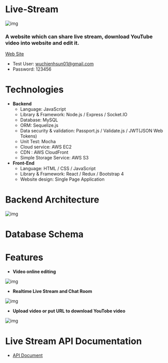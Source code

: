 # Live-Stream
![img](https://i.imgur.com/clQLbnR.jpg)

### **A website which can share live stream, download YouTube video into website and edit it.**

[Web Site](https://www.wuhsun.com "Title")

* Test User: wuchienhsun01@gmail.com
* Password: 123456

# Technologies

* **Backend**
  * Language: JavaScript
  * Library & Framework: Node.js / Express / Socket.IO
  * Database: MySQL
  * ORM: Sequelize.js
  * Data security & validation: Passport.js / Validate.js / JWT(JSON Web Tokens)
  * Unit Test: Mocha
  * Cloud service: AWS EC2
  * CDN : AWS CloudFront
  * Simple Storage Service: AWS S3
* **Front-End**
  * Language: HTML / CSS / JavaScript
  * Library & Framework: React / Redux / Bootstrap 4
  * Website design: Single Page Application
# Backend Architecture

![img](https://i.imgur.com/EIFxWfb.png)

# Database Schema



# Features


* **Video online editing**

![img](https://i.imgur.com/PuwVSHp.png)

* **Realtime Live Stream and Chat Room**

![img](https://i.imgur.com/uJ44Wql.png)

* **Upload video or put URL to download YouTobe video**

![img](https://i.imgur.com/m0oHlb6.png)




# Live Stream API Documentation
* [API Document](https://www.wuhsun.com "Title")
